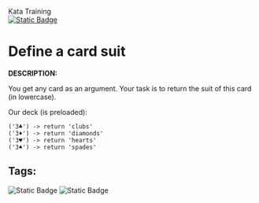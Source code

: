 Kata Training <br>
[![Static Badge](https://img.shields.io/badge/8kyu%20-%20black?style=flat&logo=codewars&labelColor=B1361E&color=black)](Javascript/8kyu)

# Define a card suit

**DESCRIPTION:**

You get any card as an argument. Your task is to return the suit of this card (in lowercase).

Our deck (is preloaded):
```
('3♣') -> return 'clubs'
('3♦') -> return 'diamonds'
('3♥') -> return 'hearts'
('3♠') -> return 'spades'
```

## Tags:

![Static Badge](https://img.shields.io/badge/fundamentals%20-%20purple?style=plastic) ![Static Badge](https://img.shields.io/badge/strings%20-%20blue?style=plastic)